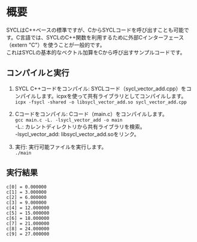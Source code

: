 
# 概要
SYCLはC++ベースの標準ですが、CからSYCLコードを呼び出すことも可能です。C言語では、SYCLのC++関数を利用するために外部Cインターフェース（extern "C"）を使うことが一般的です。       
これはSYCLの基本的なベクトル加算をCから呼び出すサンプルコードです。 

## コンパイルと実行
1. SYCL C++コードをコンパイル: SYCLコード（sycl_vector_add.cpp）をコンパイルします。icpxを使って共有ライブラリとしてコンパイルします。   
```icpx -fsycl -shared -o libsycl_vector_add.so sycl_vector_add.cpp```      

2. Cコードをコンパイル: Cコード（main.c）をコンパイルします。   
```gcc main.c -L. -lsycl_vector_add -o main```  
-L.: カレントディレクトリから共有ライブラリを検索。     
-lsycl_vector_add: libsycl_vector_add.soをリンク。  

3. 実行: 実行可能ファイルを実行します。   
```./main```

## 実行結果
``` Vector Addition Results:
c[0] = 0.000000
c[1] = 3.000000
c[2] = 6.000000
c[3] = 9.000000
c[4] = 12.000000
c[5] = 15.000000
c[6] = 18.000000
c[7] = 21.000000
c[8] = 24.000000
c[9] = 27.000000
```
